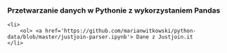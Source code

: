### Przetwarzanie danych w Pythonie z wykorzystaniem Pandas

    <li>
        <ol> <a href='https://github.com/marianwitkowski/python-data/blob/master/justjoin-parser.ipynb'> Dane z Justjoin.it
    </li>
    
